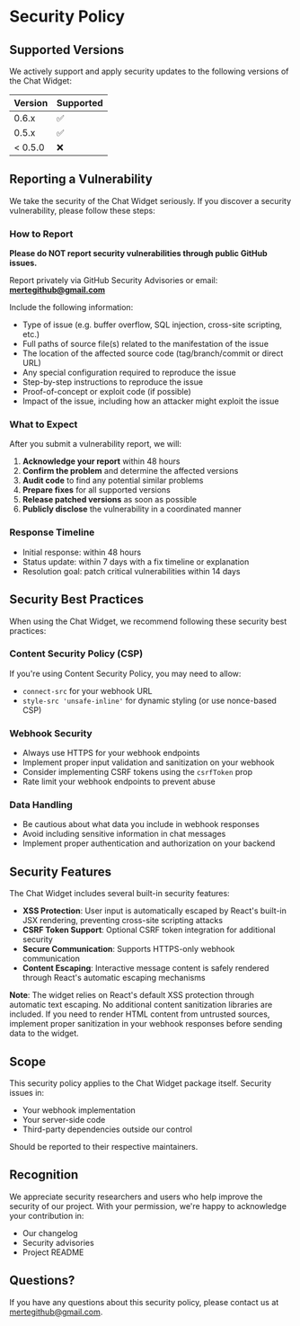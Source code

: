 # Security Policy

## Supported Versions

We actively support and apply security updates to the following versions of the Chat Widget:

| Version | Supported          |
| ------- | ------------------ |
| 0.6.x   | :white_check_mark: |
| 0.5.x   | :white_check_mark: |
| < 0.5.0 | :x:                |

## Reporting a Vulnerability

We take the security of the Chat Widget seriously. If you discover a security vulnerability, please follow these steps:

### How to Report

**Please do NOT report security vulnerabilities through public GitHub issues.**

Report privately via GitHub Security Advisories or email: **[mertegithub@gmail.com](mailto:mertegithub@gmail.com)**

Include the following information:

- Type of issue (e.g. buffer overflow, SQL injection, cross-site scripting, etc.)
- Full paths of source file(s) related to the manifestation of the issue
- The location of the affected source code (tag/branch/commit or direct URL)
- Any special configuration required to reproduce the issue
- Step-by-step instructions to reproduce the issue
- Proof-of-concept or exploit code (if possible)
- Impact of the issue, including how an attacker might exploit the issue

### What to Expect

After you submit a vulnerability report, we will:

1. **Acknowledge your report** within 48 hours
2. **Confirm the problem** and determine the affected versions
3. **Audit code** to find any potential similar problems
4. **Prepare fixes** for all supported versions
5. **Release patched versions** as soon as possible
6. **Publicly disclose** the vulnerability in a coordinated manner

### Response Timeline

- Initial response: within 48 hours
- Status update: within 7 days with a fix timeline or explanation
- Resolution goal: patch critical vulnerabilities within 14 days

## Security Best Practices

When using the Chat Widget, we recommend following these security best practices:

### Content Security Policy (CSP)

If you're using Content Security Policy, you may need to allow:

- `connect-src` for your webhook URL
- `style-src 'unsafe-inline'` for dynamic styling (or use nonce-based CSP)

### Webhook Security

- Always use HTTPS for your webhook endpoints
- Implement proper input validation and sanitization on your webhook
- Consider implementing CSRF tokens using the `csrfToken` prop
- Rate limit your webhook endpoints to prevent abuse

### Data Handling

- Be cautious about what data you include in webhook responses
- Avoid including sensitive information in chat messages
- Implement proper authentication and authorization on your backend

## Security Features

The Chat Widget includes several built-in security features:

- **XSS Protection**: User input is automatically escaped by React's built-in JSX rendering, preventing cross-site scripting attacks
- **CSRF Token Support**: Optional CSRF token integration for additional security
- **Secure Communication**: Supports HTTPS-only webhook communication
- **Content Escaping**: Interactive message content is safely rendered through React's automatic escaping mechanisms

**Note**: The widget relies on React's default XSS protection through automatic text escaping. No additional content sanitization libraries are included. If you need to render HTML content from untrusted sources, implement proper sanitization in your webhook responses before sending data to the widget.

## Scope

This security policy applies to the Chat Widget package itself. Security issues in:

- Your webhook implementation
- Your server-side code
- Third-party dependencies outside our control

Should be reported to their respective maintainers.

## Recognition

We appreciate security researchers and users who help improve the security of our project. With your permission, we're happy to acknowledge your contribution in:

- Our changelog
- Security advisories
- Project README

## Questions?

If you have any questions about this security policy, please contact us at [mertegithub@gmail.com](mailto:mertegithub@gmail.com).

